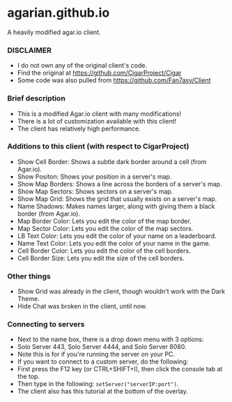 # agarian.github.io
A heavily modified agar.io client.

### DISCLAIMER
- I do not own any of the original client's code.
- Find the original at https://github.com/CigarProject/Cigar
- Some code was also pulled from https://github.com/Fan7asy/Client

### Brief description
 - This is a modified Agar.io client with many modifications!
 - There is a lot of customization available with this client!
 - The client has relatively high performance.
 
 ### Additions to this client (with respect to CigarProject)
  - Show Cell Border: Shows a subtle dark border around a cell (from Agar.io).
  - Show Positon: Shows your position in a server's map.
  - Show Map Borders: Shows a line across the borders of a server's map.
  - Show Map Sectors: Shows sectors on a server's map.
  - Show Map Grid: Shows the grid that usually exists on a server's map.
  - Name Shadows: Makes names larger, along with giving them a black border (from Agar.io).
  - Map Border Color: Lets you edit the color of the map border.
  - Map Sector Color: Lets you edit the color of the map sectors.
  - LB Text Color: Lets you edit the color of your name on a leaderboard.
  - Name Text Color: Lets you edit the color of your name in the game.
  - Cell Border Color: Lets you edit the color of the cell borders.
  - Cell Border Size: Lets you edit the size of the cell borders.
  
  ### Other things
  - Show Grid was already in the client, though wouldn't work with the Dark Theme.
  - Hide Chat was broken in the client, until now.
  
  ### Connecting to servers
  - Next to the name box, there is a drop down menu with 3 options:
  - Solo Server 443, Solo Server 4444, and Solo Server 8080.
  - Note this is for if you're running the server on your PC.
  - If you want to connect to a custom server, do the following:
  - First press the F12 key (or CTRL+SHIFT+I), then click the console tab at the top.
  - Then type in the following: `setServer("serverIP:port")`.
  - The client also has this tutorial at the bottom of the overlay.
